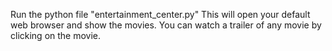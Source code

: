 Run the python file "entertainment_center.py"
This will open your default web browser and show the movies.
You can watch a trailer of any movie by clicking on the movie.